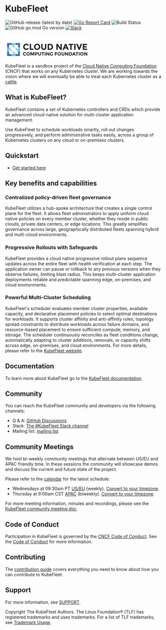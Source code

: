 # KubeFleet

![GitHub release (latest by date)][1]
[![Go Report Card][2]][3]
![Build Status][4]
![GitHub go.mod Go version][5]
[![Slack](https://img.shields.io/badge/slack-join-brightgreen)](https://slack.cncf.io)

![cncf_logo](screenshots/cncf-logo.png)

KubeFleet is a sandbox project of the [Cloud Native Computing Foundation](https://cncf.io/) (CNCF) that works on any Kubernetes cluster.
We are working towards the vision where we will eventually be able to treat each Kubernetes cluster as a [cattle](https://cloudscaling.com/blog/cloud-computing/the-history-of-pets-vs-cattle/).

## What is KubeFleet?
KubeFleet contains a set of Kubernetes controllers and CRDs which provide an advanced cloud-native solution for multi-cluster application management.

Use KubeFleet to schedule workloads smartly, roll out changes progressively, and perform administrative tasks easily, across a group of Kubernetes clusters on any cloud or on-premises clusters.


## Quickstart

* [Get started here](https://kubefleet-dev.github.io/website/docs/getting-started/kind/)

## Key benefits and capabilities

### Centralized policy-driven fleet governance
KubeFleet utilizes a hub-spoke architecture that creates a single control plane for the fleet. It allows fleet administrators to apply uniform cloud native policies on every member cluster, whether they reside in public clouds, private data centers, or edge locations. This greatly simplifies governance across large, geographically distributed fleets spanning hybrid and multi-cloud environments.

### Progressive Rollouts with Safeguards
KubeFleet provides a cloud native progressive rollout plans sequence updates across the entire fleet with health verification at each step. The application owner can pause or rollback to any previous versions when they observe failures, limiting blast radius. This keeps multi-cluster application deployments reliable and predictable spanning edge, on-premises, and cloud environments.

### Powerful Multi-Cluster Scheduling
KubeFleet's scheduler evaluates member cluster properties, available capacity, and declarative placement policies to select optimal destinations for workloads. It supports cluster affinity and anti-affinity rules, topology spread constraints to distribute workloads across failure domains, and resource-based placement to ensure sufficient compute, memory, and storage. The scheduler continuously reconciles as fleet conditions change, automatically adapting to cluster additions, removals, or capacity shifts across edge, on-premises, and cloud environments. For more details, please refer to the [KubeFleet website](https://kubefleet.dev/docs/).

## Documentation

To learn more about KubeFleet go to the [KubeFleet documentation](https://kubefleet-dev.github.io/website/).

## Community

You can reach the KubeFleet community and developers via the following channels:

* Q & A: [GitHub Discussions](https://github.com/kubefleet-dev/kubefleet/discussions)
* Slack: [The #KubeFleet Slack channel](https://cloud-native.slack.com/archives/C08KR7589R8) 
* Mailing list: [mailing list](https://groups.google.com/g/kubefleet-dev)

## Community Meetings

We host bi-weekly community meetings that alternate between US/EU and APAC friendly time. In these sessions the community will showcase demos and discuss the current and future state of the project.

Please refer to the [calendar](https://zoom-lfx.platform.linuxfoundation.org/meetings/kubefleet?view=month) for the latest schedule:
* Wednesdays at 09:30am PT [US/EU](https://zoom-lfx.platform.linuxfoundation.org/meeting/93624014488?password=27667a5c-9238-4b5a-b4d8-96daadaa9fa4) (weekly). [Convert to your timezone](https://dateful.com/convert/pacific-time-pt?t=930am).
* Thursday at 9:00am CST [APAC](https://zoom-lfx.platform.linuxfoundation.org/meeting/98901589453?password=9ab588fd-1214-40c3-84c2-757c124e984f) (biweekly).  [Convert to your timezone](https://dateful.com/convert/beijing-china?t=9am).

For more meeting information, minutes and recordings, please see the [KubeFleet community meeting doc](https://docs.google.com/document/d/1iMcHn11fPlb9ZGoMHiGEBvdIc44W1CjZvsPH3eBg6pA/edit?usp=sharing).

## Code of Conduct
Participation in KubeFleet is governed by the [CNCF Code of Conduct](https://github.com/cncf/foundation/blob/master/code-of-conduct.md). See the [Code of Conduct](CODE_OF_CONDUCT.md) for more information.

## Contributing

The [contribution guide](CONTRIBUTING.md) covers everything you need to know about how you can contribute to KubeFleet.

## Support
For more information, see [SUPPORT](SUPPORT.md).


[1]:  https://img.shields.io/github/v/release/kubefleet-dev/kubefleet
[2]:  https://goreportcard.com/badge/go.goms.io/fleet
[3]:  https://goreportcard.com/report/go.goms.io/fleet
[4]:  https://codecov.io/gh/Azure/fleet/branch/main/graph/badge.svg?token=D3mtbzACjC
[5]:  https://img.shields.io/github/go-mod/go-version/kubefleet-dev/kubefleet

Copyright The KubeFleet Authors.
The Linux Foundation® (TLF) has registered trademarks and uses trademarks. For a list of TLF trademarks, see [Trademark Usage](https://www.linuxfoundation.org/trademark-usage/).
